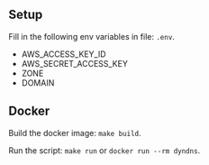 ## Setup
Fill in the following env variables in file: `.env`.
- AWS_ACCESS_KEY_ID
- AWS_SECRET_ACCESS_KEY
- ZONE
- DOMAIN

## Docker
Build the docker image: `make build`.

Run the script: `make run` or `docker run --rm dyndns`.
